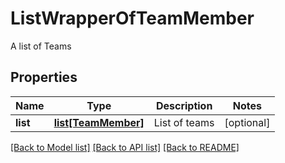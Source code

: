 # ListWrapperOfTeamMember

A list of Teams
## Properties
Name | Type | Description | Notes
------------ | ------------- | ------------- | -------------
**list** | [**list[TeamMember]**](TeamMember.md) | List of teams | [optional] 

[[Back to Model list]](../README.md#documentation-for-models) [[Back to API list]](../README.md#documentation-for-api-endpoints) [[Back to README]](../README.md)


